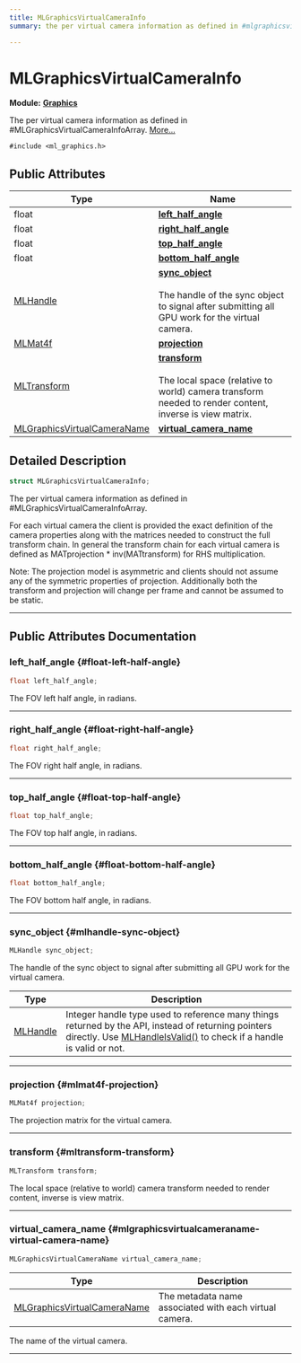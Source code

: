 ```yaml
---
title: MLGraphicsVirtualCameraInfo
summary: the per virtual camera information as defined in #mlgraphicsvirtualcamerainfoarray. 

---
```


# MLGraphicsVirtualCameraInfo

**Module:** **[Graphics](/versioned_docs/version-22-Mar-2023/api-ref/api/Modules/group___graphics/group___graphics.md)**



The per virtual camera information as defined in #MLGraphicsVirtualCameraInfoArray.  [More...](#detailed-description)


`#include <ml_graphics.h>`

## Public Attributes

| Type           | Name           |
| -------------- | -------------- |
| float | **[left_half_angle](/versioned_docs/version-22-Mar-2023/api-ref/api/Modules/group___graphics/struct_m_l_graphics_virtual_camera_info.md#float-left-half-angle)**  |
| float | **[right_half_angle](/versioned_docs/version-22-Mar-2023/api-ref/api/Modules/group___graphics/struct_m_l_graphics_virtual_camera_info.md#float-right-half-angle)**  |
| float | **[top_half_angle](/versioned_docs/version-22-Mar-2023/api-ref/api/Modules/group___graphics/struct_m_l_graphics_virtual_camera_info.md#float-top-half-angle)**  |
| float | **[bottom_half_angle](/versioned_docs/version-22-Mar-2023/api-ref/api/Modules/group___graphics/struct_m_l_graphics_virtual_camera_info.md#float-bottom-half-angle)**  |
| [MLHandle](/versioned_docs/version-22-Mar-2023/api-ref/api/Modules/group___platform/group___platform.md#uint64-t-mlhandle) | **[sync_object](/versioned_docs/version-22-Mar-2023/api-ref/api/Modules/group___graphics/struct_m_l_graphics_virtual_camera_info.md#mlhandle-sync-object)** <br></br>The handle of the sync object to signal after submitting all GPU work for the virtual camera.  |
| [MLMat4f](/versioned_docs/version-22-Mar-2023/api-ref/api/Modules/group___common/struct_m_l_mat4f.md) | **[projection](/versioned_docs/version-22-Mar-2023/api-ref/api/Modules/group___graphics/struct_m_l_graphics_virtual_camera_info.md#mlmat4f-projection)**  |
| [MLTransform](/versioned_docs/version-22-Mar-2023/api-ref/api/Modules/group___common/struct_m_l_transform.md) | **[transform](/versioned_docs/version-22-Mar-2023/api-ref/api/Modules/group___graphics/struct_m_l_graphics_virtual_camera_info.md#mltransform-transform)** <br></br>The local space (relative to world) camera transform needed to render content, inverse is view matrix.  |
| [MLGraphicsVirtualCameraName](/versioned_docs/version-22-Mar-2023/api-ref/api/Modules/group___graphics/group___graphics.md#enums-mlgraphicsvirtualcameraname) | **[virtual_camera_name](/versioned_docs/version-22-Mar-2023/api-ref/api/Modules/group___graphics/struct_m_l_graphics_virtual_camera_info.md#mlgraphicsvirtualcameraname-virtual-camera-name)**  |

## Detailed Description

```cpp
struct MLGraphicsVirtualCameraInfo;
```

The per virtual camera information as defined in #MLGraphicsVirtualCameraInfoArray. 

For each virtual camera the client is provided the exact definition of the camera properties along with the matrices needed to construct the full transform chain. In general the transform chain for each virtual camera is defined as MATprojection * inv(MATtransform) for RHS multiplication.




Note: The projection model is asymmetric and clients should not assume any of the symmetric properties of projection. Additionally both the transform and projection will change per frame and cannot be assumed to be static. 





-----------
## Public Attributes Documentation

### left_half_angle {#float-left-half-angle}

```cpp
float left_half_angle;
```


The FOV left half angle, in radians. 





-----------

### right_half_angle {#float-right-half-angle}

```cpp
float right_half_angle;
```


The FOV right half angle, in radians. 





-----------

### top_half_angle {#float-top-half-angle}

```cpp
float top_half_angle;
```


The FOV top half angle, in radians. 





-----------

### bottom_half_angle {#float-bottom-half-angle}

```cpp
float bottom_half_angle;
```


The FOV bottom half angle, in radians. 





-----------

### sync_object {#mlhandle-sync-object}

```cpp
MLHandle sync_object;
```

The handle of the sync object to signal after submitting all GPU work for the virtual camera. 


| Type | Description |
|--|--|
| [MLHandle](/versioned_docs/version-22-Mar-2023/api-ref/api/Modules/group___platform/group___platform.md#uint64-t-mlhandle) | Integer handle type used to reference many things returned by the API, instead of returning pointers directly. Use [MLHandleIsValid()](/versioned_docs/version-22-Mar-2023/api-ref/api/Modules/group___platform/group___platform.md#bool-mlhandleisvalid) to check if a handle is valid or not.  |






-----------

### projection {#mlmat4f-projection}

```cpp
MLMat4f projection;
```


The projection matrix for the virtual camera. 





-----------

### transform {#mltransform-transform}

```cpp
MLTransform transform;
```

The local space (relative to world) camera transform needed to render content, inverse is view matrix. 





-----------

### virtual_camera_name {#mlgraphicsvirtualcameraname-virtual-camera-name}

```cpp
MLGraphicsVirtualCameraName virtual_camera_name;
```



| Type | Description |
|--|--|
| [MLGraphicsVirtualCameraName](/versioned_docs/version-22-Mar-2023/api-ref/api/Modules/group___graphics/group___graphics.md#enums-mlgraphicsvirtualcameraname) | The metadata name associated with each virtual camera.  |


The name of the virtual camera. 





-----------



